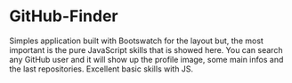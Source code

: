 # GitHub-Finder

Simples application built with Bootswatch for the layout but, the most important is the pure JavaScript skills that is showed here.
You can search any GitHub user and it will show up the profile image, some main infos and the last repositories.
Excellent basic skills with JS.
